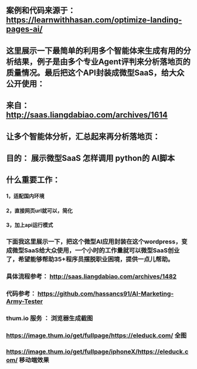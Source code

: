 ## 案例和代码来源于： https://learnwithhasan.com/optimize-landing-pages-ai/

## 这里展示一下最简单的利用多个智能体来生成有用的分析结果，例子是由多个专业Agent评判来分析落地页的质量情况。最后把这个API封装成微型SaaS，给大众公开使用：

## 来自： http://saas.liangdabiao.com/archives/1614
## 让多个智能体分析，汇总起来再分析落地页：
## 目的： 展示微型SaaS 怎样调用 python的 AI脚本
## 什么重要工作：

####  1，适配国内环境
####  2，直接网页url就可以，简化
####  3，加上api运行模式



### 下面我这里展示一下，把这个微型AI应用封装在这个wordpress，变成微型SaaS给大众使用，一个小时的工作量就可以微型SaaS创业了，希望能够帮助35+程序员摆脱职业困境，提供一点儿帮助。

### 具体流程参考： http://saas.liangdabiao.com/archives/1482

### 代码参考： https://github.com/hassancs91/AI-Marketing-Army-Tester


### thum.io 服务 ： 浏览器生成截图
### https://image.thum.io/get/fullpage/https://eleduck.com/  全图
### https://image.thum.io/get/fullpage/iphoneX/https://eleduck.com/  移动端效果

